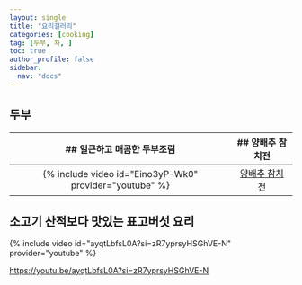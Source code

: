```yaml
---
layout: single
title: "요리갤러리"
categories: [cooking]
tag: [두부, 차, ]
toc: true
author_profile: false
sidebar:
  nav: "docs"
---
```


## 두부

| ## 얼큰하고 매콤한 두부조림 | ## 양배추 참치전 |
| :---: | :---: |
| {% include video id="Eino3yP-Wk0" provider="youtube" %} | [양배추 참치 전](https://youtu.be/ynlAsAfzWjw) |

## 소고기 산적보다 맛있는 표고버섯 요리
{% include video id="ayqtLbfsL0A?si=zR7yprsyHSGhVE-N" provider="youtube" %}

https://youtu.be/ayqtLbfsL0A?si=zR7yprsyHSGhVE-N
